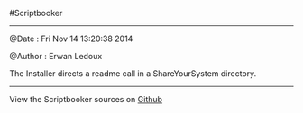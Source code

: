
<!--
FrozenIsBool False
-->

#Scriptbooker

----------------------- ------------------------------------



@Date : Fri Nov 14 13:20:38 2014 

@Author : Erwan Ledoux 



The Installer directs a readme call in a ShareYourSystem directory. 



----------------------------------------------------------------


View the Scriptbooker sources on [Github](https://github.com/Ledoux/ShareYourSystem/tree/master/ShareYourSystem.Guiders.Informer)

